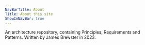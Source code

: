 ```yaml
---
NavBarTitle: About
Title: About this site
ShowInNavBar: true
---
```

An architecture repository, containing Principles, Requirements and Patterns. Written by James Brewster in 2023.
